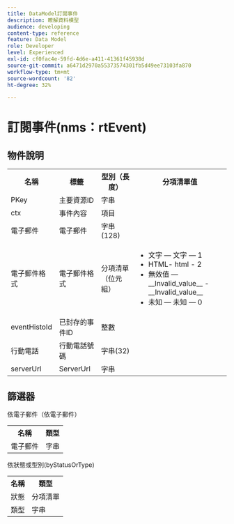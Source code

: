 ```yaml
---
title: DataModel訂閱事件
description: 瞭解資料模型
audience: developing
content-type: reference
feature: Data Model
role: Developer
level: Experienced
exl-id: cf0fac4e-59fd-4d6e-a411-41361f45938d
source-git-commit: a6471d2970a55373574301fb5d49ee73103fa870
workflow-type: tm+mt
source-wordcount: '82'
ht-degree: 32%

---
```


# 訂閱事件(nms：rtEvent)

## 物件說明

<table>
    <tr>
        <th>名稱</th>
        <th>標籤</th>
        <th>型別（長度）</th>
        <th>分項清單值</th>
    </tr>
    <tr>
        <td>PKey</td>
        <td>主要資源ID</td>
        <td>字串 </td>
        <td> </td>
    </tr>
    <tr>
        <td>ctx</td>
        <td>事件內容</td>
        <td>項目 </td>
        <td> </td>
    </tr>
    <tr>
        <td>電子郵件</td>
        <td>電子郵件</td>
        <td>字串(128)</td>
        <td> </td>
    </tr>
    <tr>
        <td>電子郵件格式</td>
        <td>電子郵件格式</td>
        <td>分項清單（位元組） </td>
        <td>
            <ul>
            <li>文字 — 文字 — 1</li>
            <li>HTML- html - 2</li>
            <li>無效值 — __Invalid_value__ - __Invalid_value__</li>
            <li>未知 — 未知 — 0</li>
            </ul>
        </td>
    </tr>
    <tr>
        <td>eventHistoId</td>
        <td>已封存的事件ID</td>
        <td>整數 </td>
        <td> </td>
    </tr>
    <tr>
        <td>行動電話</td>
        <td>行動電話號碼</td>
        <td>字串(32)</td>
        <td> </td>
    </tr>
    <tr>
        <td>serverUrl</td>
        <td>ServerUrl</td>
        <td>字串 </td>
        <td> </td>
    </tr>
</table>

## 篩選器

依電子郵件（依電子郵件）

<table>
    <tr>
    <th>名稱</th>
    <th>類型</th>
    </tr>
    <tr>
    <td>電子郵件</td>
    <td>字串</td>
    </tr>
</table>

依狀態或型別(byStatusOrType)

<table>
        <tr>
        <th>名稱</th>
        <th>類型</th>
        </tr>
        <tr>
        <td>狀態</td>
        <td>分項清單</td>
        </tr>
        <tr>
        <td>類型</td>
        <td>字串</td>
        </tr>
    </table>
